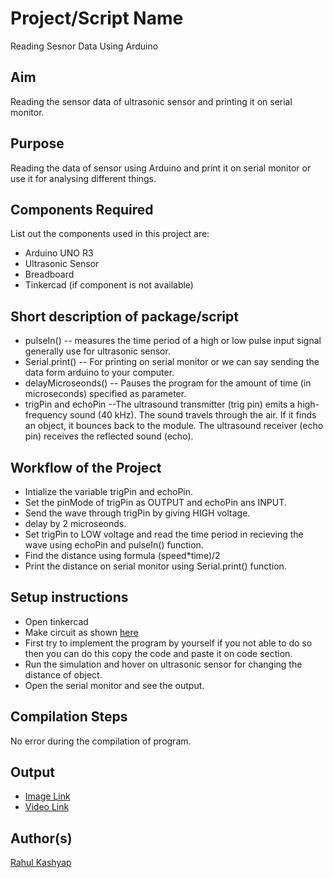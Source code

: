# Project/Script Name

Reading Sesnor Data Using Arduino

## Aim

Reading the sensor data  of ultrasonic sensor and printing it on serial monitor.

## Purpose

Reading the data of sensor using Arduino and print it on serial monitor or use it for analysing different things.

## Components Required

List out the components used in this project are:
* Arduino UNO R3
* Ultrasonic Sensor
* Breadboard
* Tinkercad (if component is not available)


## Short description of package/script

* pulseIn() -- measures the time period of a high or low pulse input signal generally use for ultrasonic sensor.
* Serial.print() -- For printing on serial monitor or we can say sending the data form arduino to your computer.
* delayMicroseonds() -- Pauses the program for the amount of time (in microseconds) specified as parameter.
* trigPin and echoPin --The ultrasound transmitter (trig pin) emits a high-frequency sound (40 kHz). The sound travels through the air. If it finds an object, it bounces back to the module. The ultrasound receiver (echo pin) receives the reflected sound (echo).

## Workflow of the Project

* Intialize the variable trigPin and echoPin.
* Set the pinMode of trigPin as OUTPUT and echoPin ans INPUT.
* Send the wave through trigPin by giving HIGH voltage.
* delay by 2 microseonds.
* Set trigPin to LOW voltage and read the time period in recieving the wave using echoPin and pulseIn() function.
* Find the distance using formula (speed*time)/2
* Print the distance on serial monitor using Serial.print() function.


## Setup instructions

* Open tinkercad
* Make circuit as shown [here](https://github.com/rk18venom/IoT-Spot/blob/Sesning-Data/Arduino/Reading%20Sensor%20Data%20using%20Arduino/Images/Circuit%20Image.png)
* First try to implement the program by yourself if you not able to do so then you can do this copy the code and paste it on code section.
* Run the simulation and hover on ultrasonic sensor for changing the distance of object.
* Open the serial monitor and see the output.

## Compilation Steps

No error during the compilation of program.

## Output

* [Image Link](https://github.com/rk18venom/IoT-Spot/blob/Sesning-Data/Arduino/Reading%20Sensor%20Data%20using%20Arduino/Images/Circuit%20Simulation.png)
* [Video Link](https://github.com/rk18venom/IoT-Spot/blob/Sesning-Data/Arduino/Reading%20Sensor%20Data%20using%20Arduino/Videos/2022_03_04_201055.mp4)


## Author(s)

[Rahul Kashyap](https://github.com/rk18venom)


